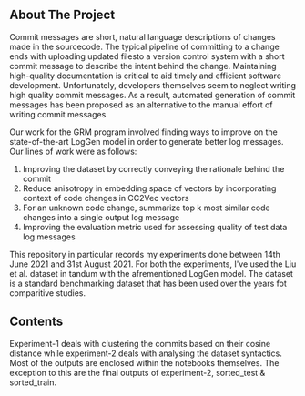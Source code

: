 <!-- ABOUT THE PROJECT -->
## About The Project

Commit  messages  are  short,  natural  language  descriptions  of  changes  made  in  the  sourcecode.   The  typical  pipeline  of  committing  to  a  change  ends  with  uploading  updated  filesto a version control system with a short commit message to describe the intent behind the change. Maintaining high-quality documentation is critical to aid timely and  efficient  software  development. Unfortunately, developers  themselves  seem  to  neglect writing  high  quality  commit  messages.   As  a  result,  automated  generation  of  commit messages has been proposed as an alternative to the manual effort of writing commit messages. 

Our work for the GRM program involved finding ways to improve on the state-of-the-art LogGen model in order to generate better log messages. Our lines of work were as follows:
1. Improving the dataset by correctly conveying the rationale behind the commit
2. Reduce anisotropy in embedding space of vectors by incorporating context of code changes in CC2Vec vectors
3. For an unknown code change, summarize top k most similar code changes into a single output log message 
4. Improving the evaluation metric used for assessing quality of test data log messages

This repository in particular records my experiments done between 14th June 2021 and 31st August 2021. For both the experiments, I've used the Liu et al. dataset in tandum with the afrementioned LogGen model. The dataset is a standard benchmarking dataset that has been used over the years fot comparitive studies.

<!-- CONTENTS -->
## Contents

Experiment-1 deals with clustering the commits based on their cosine distance while experiment-2 deals with analysing the dataset syntactics. Most of the outputs are enclosed within the notebooks themselves. The exception to this are the final outputs of experiment-2, sorted_test & sorted_train.
